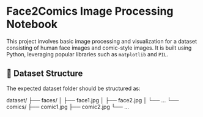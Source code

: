# Face2Comics Image Processing Notebook

This project involves basic image processing and visualization for a dataset consisting of human face images and comic-style images. It is built using Python, leveraging popular libraries such as `matplotlib` and `PIL`.

## 📁 Dataset Structure

The expected dataset folder should be structured as:

dataset/
├── faces/
│ ├── face1.jpg
│ ├── face2.jpg
│ └── ...
└── comics/
├── comic1.jpg
├── comic2.jpg
└── ...
